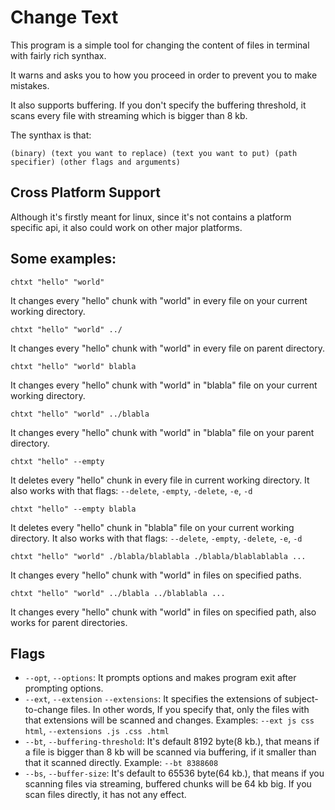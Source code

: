 # Change Text

This program is a simple tool for changing the content of files in terminal with fairly rich synthax.

It warns and asks you to how you proceed in order to prevent you to make mistakes.

It also supports buffering. If you don't specify the buffering threshold, it scans every file with streaming which is bigger than 8 kb.

The synthax is that:

`(binary) (text you want to replace) (text you want to put) (path specifier) (other flags and arguments)`

## Cross Platform Support

Although it's firstly meant for linux, since it's not contains a platform specific api, it also could work on other major platforms.

## Some examples:

`chtxt "hello" "world"`

It changes every "hello" chunk with "world" in every file on your current working directory.

`chtxt "hello" "world" ../`

It changes every "hello" chunk with "world" in every file on parent directory.

`chtxt "hello" "world" blabla`

It changes every "hello" chunk with "world" in "blabla" file on your current working directory.

`chtxt "hello" "world" ../blabla`

It changes every "hello" chunk with "world" in "blabla" file on your parent directory.

`chtxt "hello" --empty`

It deletes every "hello" chunk in every file in current working directory. It also works with that flags: `--delete`, `-empty`, `-delete`, `-e`, `-d`

`chtxt "hello" --empty blabla`

It deletes every "hello" chunk in "blabla" file on your current working directory. It also works with that flags: `--delete`, `-empty`, `-delete`, `-e`, `-d`

`chtxt "hello" "world" ./blabla/blablabla ./blabla/blablablabla ...`

It changes every "hello" chunk with "world" in files on specified paths.

`chtxt "hello" "world" ../blabla ../blablabla ...`

It changes every "hello" chunk with "world" in files on specified path, also works for parent directories.

## Flags

- `--opt`, `--options`: It prompts options and makes program exit after prompting options.
- `--ext`, `--extension` `--extensions`: It specifies the extensions of subject-to-change files. In other words, If you specify that, only the files with that extensions will be scanned and changes. Examples: `--ext js css html`, `--extensions .js .css .html`
- `--bt`, `--buffering-threshold`: It's default 8192 byte(8 kb.), that means if a file is bigger than 8 kb will be scanned via buffering, if it smaller than that it scanned directly. Example: `--bt 8388608`
- `--bs`, `--buffer-size`: It's default to 65536 byte(64 kb.), that means if you scanning files via streaming, buffered chunks will be 64 kb big. If you scan files directly, it has not any effect.
